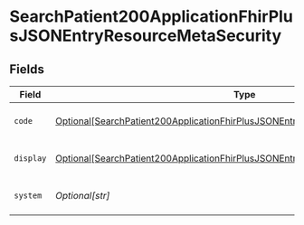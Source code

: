 # SearchPatient200ApplicationFhirPlusJSONEntryResourceMetaSecurity


## Fields

| Field                                                                                                                                                                                   | Type                                                                                                                                                                                    | Required                                                                                                                                                                                | Description                                                                                                                                                                             | Example                                                                                                                                                                                 |
| --------------------------------------------------------------------------------------------------------------------------------------------------------------------------------------- | --------------------------------------------------------------------------------------------------------------------------------------------------------------------------------------- | --------------------------------------------------------------------------------------------------------------------------------------------------------------------------------------- | --------------------------------------------------------------------------------------------------------------------------------------------------------------------------------------- | --------------------------------------------------------------------------------------------------------------------------------------------------------------------------------------- |
| `code`                                                                                                                                                                                  | [Optional[SearchPatient200ApplicationFhirPlusJSONEntryResourceMetaSecurityCode]](../../models/operations/searchpatient200applicationfhirplusjsonentryresourcemetasecuritycode.md)       | :heavy_minus_sign:                                                                                                                                                                      | Code defined by the system value set.                                                                                                                                                   | U                                                                                                                                                                                       |
| `display`                                                                                                                                                                               | [Optional[SearchPatient200ApplicationFhirPlusJSONEntryResourceMetaSecurityDisplay]](../../models/operations/searchpatient200applicationfhirplusjsonentryresourcemetasecuritydisplay.md) | :heavy_minus_sign:                                                                                                                                                                      | Representation defined by the system.                                                                                                                                                   | unrestricted                                                                                                                                                                            |
| `system`                                                                                                                                                                                | *Optional[str]*                                                                                                                                                                         | :heavy_minus_sign:                                                                                                                                                                      | URI of the value set specification.                                                                                                                                                     | http://terminology.hl7.org/CodeSystem/v3-Confidentiality                                                                                                                                |